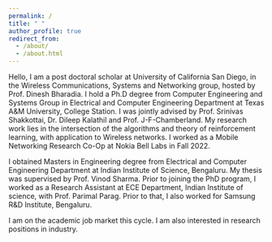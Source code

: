 ```yaml
---
permalink: /
title: " "
author_profile: true
redirect_from: 
  - /about/
  - /about.html
---
```

Hello, I am a post doctoral scholar at University of California San Diego, in the Wireless Communications, Systems and Networking group, hosted by Prof. Dinesh Bharadia. I hold a Ph.D degree from Computer Engineering and Systems Group in Electrical and Computer Engineering Department at Texas A&M University, College Station. I was jointly advised by Prof. Srinivas Shakkottai, Dr. Dileep Kalathil and Prof. J-F-Chamberland. My research work lies in the intersection of the algorithms and theory of reinforcement learning, with application to Wireless networks. I worked as a Mobile Networking Research Co-Op at Nokia Bell Labs in Fall 2022.

I obtained Masters in Engineering degree from Electrical and Computer Engineering Department at Indian Institute of Science, Bengaluru. My thesis was supervised by Prof. Vinod Sharma. Prior to joining the PhD program, I worked as a Research Assistant at ECE Department, Indian Institute of science, with Prof. Parimal Parag. Prior to that, I also worked for Samsung R&D Institute, Bengaluru. 

I am on the academic job market this cycle. I am also interested in research positions in industry.
